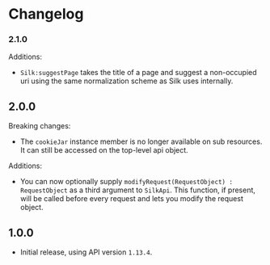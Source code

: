 # Changelog

### 2.1.0

Additions:

* `Silk:suggestPage` takes the title of a page and suggest a non-occupied uri using the same normalization scheme as Silk uses internally.

## 2.0.0

Breaking changes:
* The `cookieJar` instance member is no longer available on sub resources. It can still be accessed on the top-level api object.

Additions:
* You can now optionally supply `modifyRequest(RequestObject) : RequestObject` as a third argument to `SilkApi`. This function, if present, will be called before every request and lets you modify the request object.

## 1.0.0

* Initial release, using API version `1.13.4`.
